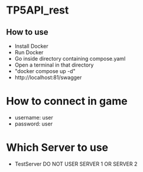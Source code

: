# TP5API_rest
## How to use
- Install Docker
- Run Docker
- Go inside directory containing compose.yaml
- Open a terminal in that directory
- "docker compose up -d" 
- http://localhost:81/swagger

# How to connect in game
- username: user
- password: user

# Which Server to use
- TestServer
DO NOT USER SERVER 1 OR SERVER 2
